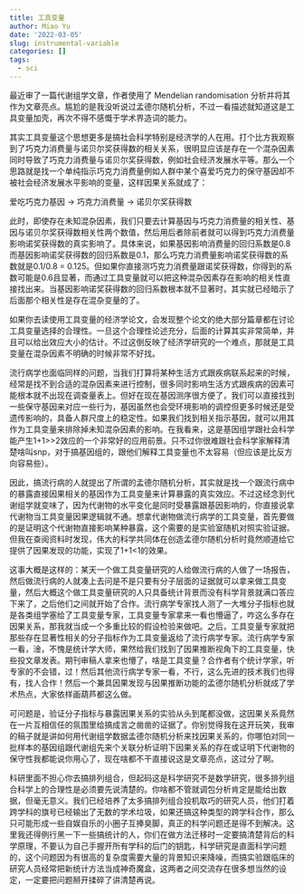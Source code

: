 ```yaml
---
title: 工具变量
author: Miao Yu
date: '2022-03-05'
slug: instrumental-variable
categories: []
tags:
  - sci
---
```


最近审了一篇代谢组学文章，作者使用了 Mendelian randomisation 分析并将其作为文章亮点。尴尬的是我没听说过孟德尔随机分析，不过一看描述就知道这是工具变量加壳，再次不得不感慨于学术界造词的能力。

其实工具变量这个思想更多是搞社会科学特别是经济学的人在用。打个比方我观察到了巧克力消费量与诺贝尔奖获得数的相关关系，很明显应该是存在一个混杂因素同时导致了巧克力消费量与诺贝尔奖获得数，例如社会经济发展水平等。那么一个思路就是找一个单纯指示巧克力消费量例如人群中某个喜爱巧克力的保守基因却不被社会经济发展水平影响的变量，这样因果关系就成了：

爱吃巧克力基因 -> 巧克力消费量 -> 诺贝尔奖获得数

此时，即使存在未知混杂因素，我们只要去计算基因与巧克力消费量的相关性、基因与诺贝尔奖获得数相关性两个数值，然后用后者除前者就可以得到巧克力消费量影响诺奖获得数的真实影响了。具体来说，如果基因影响消费量的回归系数是0.8而基因影响诺奖获得数的回归系数是0.1，那么巧克力消费量影响诺奖获得数的系数就是0.1/0.8 = 0.125。但如果你直接测巧克力消费量跟诺奖获得数，你得到的系数可能是0.6且显著，而通过工具变量就可以把这种混杂因素存在影响的相关性直接找出来。当基因影响诺奖获得数的回归系数根本就不显著时，其实就已经暗示了后面那个相关性是存在混杂变量的了。

如果你去读使用工具变量的经济学论文，会发现整个论文的绝大部分篇章都在讨论工具变量选择的合理性。一旦这个合理性论述充分，后面的计算其实非常简单，并且可以给出效应大小的估计。不过这倒反映了经济学研究的一个难点，那就是工具变量在混杂因素不明确的时候非常不好找。

流行病学也面临同样的问题，当我们打算将某种生活方式跟疾病联系起来的时候，经常是找不到合适的混杂因素来进行控制，很多同时影响生活方式跟疾病的因素可能根本就不出现在调查量表上。但好在现在基因测序很方便了，我们可以直接找到一些保守基因来对应一些行为，基因虽然也会受环境影响的调控但更多时候还是受遗传影响的，具备人群尺度上的稳定性。如果我们找到相关指示基因，就可以用其作为工具变量来排除掉未知混杂因素的影响。在我看来，这是基因组学跟社会科学能产生1+1>>2效应的一个非常好的应用前景。只不过你很难跟社会科学家解释清楚啥叫snp，对于搞基因组的，跟他们解释工具变量也不太容易（但应该是比反方向容易些）。

因此，搞流行病的人就提出了所谓的孟德尔随机分析，其实就是找一个跟流行病中的暴露直接因果相关的基因作为工具变量来计算暴露的真实效应。不过这经念到代谢组学就变味了，因为代谢物的水平变化是同时受暴露跟基因影响的，你直接说拿代谢物当工具变量因果逻辑就不通。想拿代谢物做流行病学的工具变量，首先要做的是证明这个代谢物直接影响某种暴露，这个需要的是实验室随机对照实验证据。但我在查阅资料时发现，伟大的科学共同体在创造孟德尔随机分析时竟然顺道给它提供了因果发现的功能，实现了1+1<1的效果。

这事大概是这样的：某天一个做工具变量研究的人给做流行病的人做了一场报告，然后做流行病的人就凑上去问是不是只要有分子层面的证据就可以拿来做工具变量，然后大概这个做工具变量研究的人只具备统计背景而没有科学背景就满口答应下来了，之后他们之间就开始了合作。流行病学专家找人测了一大堆分子指标也就是各类组学塞给了工具变量专家，工具变量专家拿来一看也懵逼了，咋这么多存在因果关系，那我就当成一个多重比较的假设检验来做吧。之后，工具变量专家就把那些存在显著性相关的分子指标作为工具变量返给了流行病学专家。流行病学专家一看，淦，不愧是统计学大师，果然给我们找到了因果推断视角下的工具变量，快些投文章发表。期刊审稿人拿来也懵了，啥是工具变量？合作者有个统计学家，听专家的不会错，过！然后其他流行病学专家一看，不行，这么先进的技术我们也得有，找人合作！然后一个兼具因果发现与因果推断功能的孟德尔随机分析就成了学术热点，大家依样画葫芦都这么做。

可问题是，验证分子指标与暴露因果关系的实验从头到尾都没做，这因果关系竟然在一片互相信任的氛围里给搞成言之凿凿的证据了。你别觉得我在这开玩笑，我审的稿子就是讲如何用代谢组学数据孟德尔随机分析来找因果关系的，你哪怕对同一批样本的基因组跟代谢组先来个关联分析证明下因果关系的存在或证明下代谢物的保守性我都能说你用心了，现在啥都不干直接说这是文章亮点，这过分了啊。

科研里面不担心你去搞排列组合，但起码这是科学研究不是数学研究，很多排列组合科学上的合理性是必须要先说清楚的。你啥都不管就调包分析肯定是能给出数据，但毫无意义。我们已经培养了太多搞排列组合投机取巧的研究人员，他们打着跨学科的旗号已经输出了无数的学术垃圾，如果还搞这种类型的跨学科合作，那么只可能形成一些自娱自乐的小圈子互捧臭脚，真正的科学问题还是得不到解决。这里我还得例行黑一下一些搞统计的人，你们在做方法迁移时一定要搞清楚背后的科学原理，不要认为自己手握开所有学科的后门的钥匙，科学研究是直面科学问题的，这个问题因为有很高的复杂度需要大量的背景知识来降噪，而搞实验跟临床的研究人员经常把新统计方法当成神奇魔盒，这两者之间交流存在很多想当然的设定，一定要把问题掰开揉碎了讲清楚再说。
